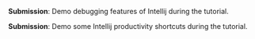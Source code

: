 <panel type="info" header="`W3.7a` Can explain debugging :star::star::star:" expanded no-close>
  <include src="../../book/ides/debugging/what/full.md" boilerplate />
</panel>

<panel type="info" header="`W3.7b` Can step through a program using a debugger :star::star::star:" expanded no-close>
  <include src="../../book/intellij/debuggingBasic/full.md" boilerplate />
  <panel header="{{glyphicon_folder_close}} Evidence" expanded>

**Submission**: Demo debugging features of Intellij during the tutorial.

  </panel>
</panel>

<panel type="success" header="`W3.7c` Can use some useful IDE productivity shortcuts :star::star::star::star:" expanded no-close>
  <include src="../../book/intellij/productivityShortcuts/full.md" boilerplate />
  <panel header="{{glyphicon_folder_close}} Evidence" expanded>

**Submission**: Demo some Intellij productivity shortcuts during the tutorial.

  </panel>
</panel>
